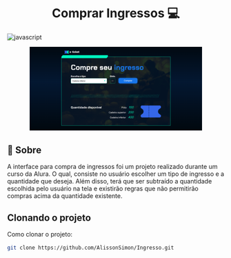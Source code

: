 <!--Copyright (c) 2024 Fernanda Kipper Bucoski de Sousa-->

[JAVASCRIPT__BADGE]: https://img.shields.io/badge/Javascript-000?style=for-the-badge&logo=javascript

<h1 align="center" style="font-weight: bold;">Comprar Ingressos 💻</h1>

![javascript][JAVASCRIPT__BADGE]

<p align="center">
    <img src="assets/PNG/Ingresso-site.png" alt="Image Example" width="400px">
</p>

<h2 id="started">📌 Sobre</h2>

A interface para compra de ingressos foi um projeto realizado durante um curso da Alura. O qual, consiste no usuário escolher um tipo de ingresso e a quantidade que deseja. Além disso, terá que ser subtraído a quantidade escolhida pelo usuário na tela e existirão regras que não permitirão compras acima da quantidade existente.

<h2>Clonando o projeto</h2>

Como clonar o projeto:

```bash
git clone https://github.com/AlissonSimon/Ingresso.git
```

